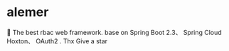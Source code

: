 # alemer
🚀 The best rbac web framework. base on Spring Boot 2.3、 Spring Cloud Hoxton、 OAuth2 . Thx Give a star
